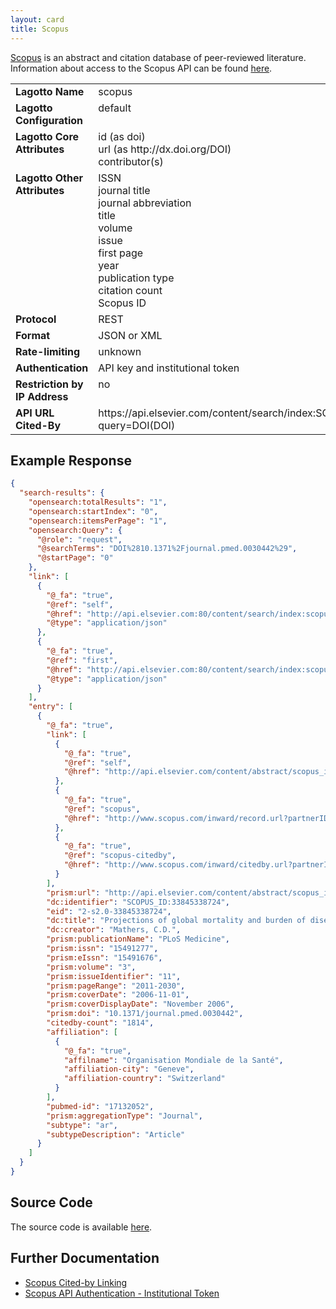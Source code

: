 ```yaml
---
layout: card
title: Scopus
---
```


[Scopus](http://www.scopus.com) is an abstract and citation database of peer-reviewed literature. Information about access to the Scopus API can be found [here](http://www.developers.elsevier.com/cms/restful-api-authentication-new).

<table width=100% border="0" cellspacing="0" cellpadding="0">
<tbody>
<tr>
<td valign="top" width=30%><strong>Lagotto Name</strong></td>
<td valign="top" width=70%>scopus</td>
</tr>
<tr>
<td valign="top" width=20%><strong>Lagotto Configuration</strong></td>
<td valign="top" width=80%>default</td>
</tr>
<tr>
<td valign="top" width=20%><strong>Lagotto Core Attributes</strong></td>
<td valign="top" width=80%>id (as doi)<br/>url (as http://dx.doi.org/DOI)<br/>contributor(s)</td>
</tr>
<td valign="top" width=20%><strong>Lagotto Other Attributes</strong></td>
<td valign="top" width=80%>ISSN<br/>journal title<br/>journal abbreviation<br/>title<br/>volume<br/>issue<br/>first page<br/>year<br/>publication type<br/>citation count<br/>Scopus ID</td>
</tr>
<tr>
<td valign="top" width=30%><strong>Protocol</strong></td>
<td valign="top" width=70%>REST</td>
</tr>
<tr>
<td valign="top" width=30%><strong>Format</strong></td>
<td valign="top" width=70%>JSON or XML</td>
</tr>
<tr>
<td valign="top" width=20%><strong>Rate-limiting</strong></td>
<td valign="top" width=80%>unknown</td>
</tr>
<tr>
<td valign="top" width=20%><strong>Authentication</strong></td>
<td valign="top" width=80%>API key and institutional token</td>
</tr>
<tr>
<td valign="top" width=20%><strong>Restriction by IP Address</strong></td>
<td valign="top" width=80%>no</td>
</tr>
<tr>
<td valign="top" width=20%><strong>API URL Cited-By</strong></td>
<td valign="top" width=80%>https://api.elsevier.com/content/search/index:SCOPUS?query=DOI(DOI)</td>
</tr>
</tbody>
</table>

## Example Response

```json
{
  "search-results": {
    "opensearch:totalResults": "1",
    "opensearch:startIndex": "0",
    "opensearch:itemsPerPage": "1",
    "opensearch:Query": {
      "@role": "request",
      "@searchTerms": "DOI%2810.1371%2Fjournal.pmed.0030442%29",
      "@startPage": "0"
    },
    "link": [
      {
        "@_fa": "true",
        "@ref": "self",
        "@href": "http://api.elsevier.com:80/content/search/index:scopus?start=0&count=25&query=DOI(10.1371/journal.pmed.0030442)",
        "@type": "application/json"
      },
      {
        "@_fa": "true",
        "@ref": "first",
        "@href": "http://api.elsevier.com:80/content/search/index:scopus?start=0&count=25&query=DOI(10.1371/journal.pmed.0030442)",
        "@type": "application/json"
      }
    ],
    "entry": [
      {
        "@_fa": "true",
        "link": [
          {
            "@_fa": "true",
            "@ref": "self",
            "@href": "http://api.elsevier.com/content/abstract/scopus_id:33845338724"
          },
          {
            "@_fa": "true",
            "@ref": "scopus",
            "@href": "http://www.scopus.com/inward/record.url?partnerID=HzOxMe3b&scp=33845338724"
          },
          {
            "@_fa": "true",
            "@ref": "scopus-citedby",
            "@href": "http://www.scopus.com/inward/citedby.url?partnerID=HzOxMe3b&scp=33845338724"
          }
        ],
        "prism:url": "http://api.elsevier.com/content/abstract/scopus_id:33845338724",
        "dc:identifier": "SCOPUS_ID:33845338724",
        "eid": "2-s2.0-33845338724",
        "dc:title": "Projections of global mortality and burden of disease from 2002 to 2030",
        "dc:creator": "Mathers, C.D.",
        "prism:publicationName": "PLoS Medicine",
        "prism:issn": "15491277",
        "prism:eIssn": "15491676",
        "prism:volume": "3",
        "prism:issueIdentifier": "11",
        "prism:pageRange": "2011-2030",
        "prism:coverDate": "2006-11-01",
        "prism:coverDisplayDate": "November 2006",
        "prism:doi": "10.1371/journal.pmed.0030442",
        "citedby-count": "1814",
        "affiliation": [
          {
            "@_fa": "true",
            "affilname": "Organisation Mondiale de la Santé",
            "affiliation-city": "Geneve",
            "affiliation-country": "Switzerland"
          }
        ],
        "pubmed-id": "17132052",
        "prism:aggregationType": "Journal",
        "subtype": "ar",
        "subtypeDescription": "Article"
      }
    ]
  }
}
```

## Source Code
The source code is available [here](https://github.com/lagotto/lagotto/blob/master/app/models/sources/scopus.rb).

## Further Documentation
* [Scopus Cited-by Linking](http://www.developers.elsevier.com/cms/scopus-citedby-retrieval)
* [Scopus API Authentication - Institutional Token](http://www.developers.elsevier.com/cms/restful-api-authentication-new#toc_RESTful_APIs_Authentication_-_Institutional_Token)
